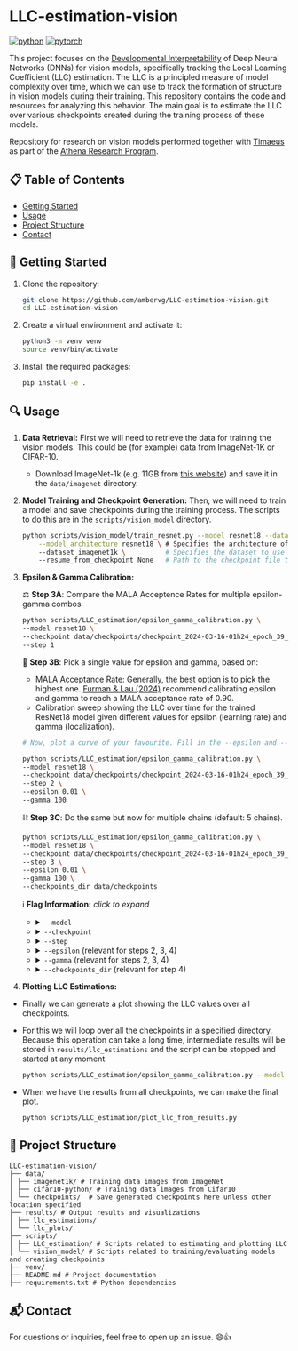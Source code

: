 # LLC-estimation-vision
[![python](https://img.shields.io/badge/Python-3.9-3776AB.svg?style=flat&logo=python&logoColor=white)](https://www.python.org)
[![pytorch](https://img.shields.io/badge/PyTorch-2.3.0-EE4C2C.svg?style=flat&logo=pytorch)](https://pytorch.org)

This project focuses on the [Developmental Interpretability](https://medium.com/@groenestijnamber/12-developmental-interpretability-eca2f3d5ec80) of Deep Neural Networks (DNNs) for vision models, specifically tracking the Local Learning Coefficient (LLC) estimation. The LLC is a principled measure of model complexity over time, which we can use to track the formation of structure in vision models during their training. This repository contains the code and resources for analyzing this behavior. The main goal is to estimate the LLC over various checkpoints created during the training process of these models.

Repository for research on vision models performed together with [Timaeus](https://timaeus.co/) as part of the [Athena Research Program](https://researchathena.org/). 

## 📋 Table of Contents 

- [Getting Started](#-getting-started)
- [Usage](#-usage)
- [Project Structure](#-project-structure)
- [Contact](#-contact)

## 🚀 Getting Started

1. Clone the repository:
    ```bash
    git clone https://github.com/ambervg/LLC-estimation-vision.git
    cd LLC-estimation-vision
    ```

2. Create a virtual environment and activate it:
    ```bash
    python3 -m venv venv
    source venv/bin/activate
    ```

3. Install the required packages:
    ```bash
    pip install -e .
    ```

## 🔍 Usage

1. **Data Retrieval:** First we will need to retrieve the data for training the vision models. This could be (for example) data from ImageNet-1K or CIFAR-10.
    - Download ImageNet-1k (e.g. 11GB from [this website](https://www.kaggle.com/datasets/vitaliykinakh/stable-imagenet1k?resource=download)) and save it in the `data/imagenet` directory.

2. **Model Training and Checkpoint Generation:** Then, we will need to train a model and save checkpoints during the training process. The scripts to do this are in the `scripts/vision_model` directory.
    ```bash
    python scripts/vision_model/train_resnet.py --model resnet18 --dataset imagenet --resume_from_checkpoint None \
        --model_architecture resnet18 \ # Specifies the architecture of the ResNet model to use (choices: resnet18, resnet50)
        --dataset imagenet1k \          # Specifies the dataset to use for training (choices: imagenet1k, cifar10)
        --resume_from_checkpoint None   # Path to the checkpoint file to resume training from (default: None, if not specified, training starts from scratch). Example: checkpoints/checkpoint.pth.tar
    ```
3. **Epsilon & Gamma Calibration:** 
    
    ⚖️ **Step 3A**: Compare the MALA Acceptence Rates for multiple epsilon-gamma combos
    ```bash
    python scripts/LLC_estimation/epsilon_gamma_calibration.py \
    --model resnet18 \
    --checkpoint data/checkpoints/checkpoint_2024-03-16-01h24_epoch_39_val_200.pth.tar \
    --step 1
    ```
    🧹 **Step 3B**: Pick a single value for epsilon and gamma, based on:
    - MALA Acceptance Rate: Generally, the best option is to pick the highest one. [Furman & Lau (2024)](https://arxiv.org/abs/2402.03698) recommend calibrating epsilon and gamma to reach a MALA acceptance rate of 0.90.
    - Calibration sweep showing the LLC over time for the trained ResNet18 model given different values for epsilon (learning rate) and gamma (localization).
    ```bash
    # Now, plot a curve of your favourite. Fill in the --epsilon and --gamma accordingly.
    
    python scripts/LLC_estimation/epsilon_gamma_calibration.py \
    --model resnet18 \
    --checkpoint data/checkpoints/checkpoint_2024-03-16-01h24_epoch_39_val_200.pth.tar \
    --step 2 \
    --epsilon 0.01 \
    --gamma 100
    ```
    ⛓️ **Step 3C**: Do the same but now for multiple chains (default: 5 chains).
    ```bash
    python scripts/LLC_estimation/epsilon_gamma_calibration.py \
    --model resnet18 \
    --checkpoint data/checkpoints/checkpoint_2024-03-16-01h24_epoch_39_val_200.pth.tar \
    --step 3 \
    --epsilon 0.01 \
    --gamma 100 \
    --checkpoints_dir data/checkpoints
    ```
    ℹ️ **Flag Information:** _click to expand_
    - <details>
      <summary><code>--model</code></summary>
      <ul>
        <li><strong>Description:</strong> Specifies the architecture of the ResNet model to use.</li>
        <li><strong>Choices:</strong> resnet18, resnet50</li>
        <li><strong>Example:</strong> <code>--model resnet18</code></li>
      </ul>
    </details>
    
    - <details>
      <summary><code>--checkpoint</code></summary>
      <ul>
        <li><strong>Description:</strong> Path to the checkpoint file to use for calibration.</li>
        <li><strong>Example:</strong> <code>--checkpoint checkpoints/checkpoint_YYYY-MM-DD-HHhMM_epoch_XX.pth</code></li>
      </ul>
    </details>
    
    - <details>
      <summary><code>--step</code></summary>
      <ul>
        <li><strong>Description:</strong> Step in the calibration process.</li>
        <li><strong>Choices:</strong> 1, 2, 3, 4</li>
        <li><strong>Example:</strong> <code>--step 1</code></li>
      </ul>
    </details>
    
    - <details>
      <summary><code>--epsilon</code> (relevant for steps 2, 3, 4)</summary>
      <ul>
        <li><strong>Description:</strong> Chosen epsilon value based on step 1.</li>
        <li><strong>Example:</strong> <code>--epsilon 0.01</code></li>
      </ul>
    </details>
    
    - <details>
      <summary><code>--gamma</code> (relevant for steps 2, 3, 4)</summary>
      <ul>
        <li><strong>Description:</strong> Chosen gamma value based on step 1.</li>
        <li><strong>Example:</strong> <code>--gamma 10</code></li>
      </ul>
    </details>
    
    - <details>
      <summary><code>--checkpoints_dir</code> (relevant for step 4)</summary>
      <ul>
        <li><strong>Description:</strong> Directory containing checkpoints to loop.</li>
        <li><strong>Default:</strong> data/checkpoints</li>
        <li><strong>Example:</strong> <code>--checkpoints_dir data/checkpoints</code></li>
      </ul>
    </details>
    

4. **Plotting LLC Estimations:** 
- Finally we can generate a plot showing the LLC values over all checkpoints. 
- For this we will loop over all the checkpoints in a specified directory. Because this operation can take a long time, intermediate results will be stored in `results/llc_estimations` and the script can be stopped and started at any moment. 

    ```bash
    python scripts/LLC_estimation/epsilon_gamma_calibration.py --model resnet18 --checkpoint data/checkpoints/checkpoint_2024-03-16-01h24_epoch_39_val_200.pth.tar --step 4 --epsilon 0.01 --gamma 100
    ```
- When we have the results from all checkpoints, we can make the final plot.

    ```bash
    python scripts/LLC_estimation/plot_llc_from_results.py
    ```

## 📂 Project Structure

```
LLC-estimation-vision/
├── data/
│ ├── imagenet1k/ # Training data images from ImageNet
│ ├── cifar10-python/ # Training data images from Cifar10
│ └── checkpoints/  # Save generated checkpoints here unless other location specified
├── results/ # Output results and visualizations
│ ├── llc_estimations/
│ └── llc_plots/
├── scripts/
│ ├── LLC_estimation/ # Scripts related to estimating and plotting LLC
│ └── vision_model/ # Scripts related to training/evaluating models and creating checkpoints 
├── venv/
├── README.md # Project documentation
├── requirements.txt # Python dependencies
```

## 📬 Contact

For questions or inquiries, feel free to open up an issue. 😄👍
